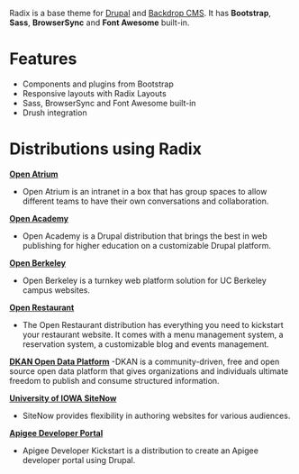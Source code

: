 Radix is a base theme for [Drupal](http://drupal.org) and [Backdrop CMS](http://backdropcms.org). 
It has **Bootstrap**, **Sass**, **BrowserSync** and **Font Awesome** built-in.

# Features

* Components and plugins from Bootstrap
* Responsive layouts with Radix Layouts
* Sass, BrowserSync and Font Awesome built-in
* Drush integration

# Distributions using Radix

**[Open Atrium](http://openatrium.com)**
- Open Atrium is an intranet in a box that has group spaces to allow different teams to have their own conversations and collaboration.

**[Open Academy](http://drupal.org/project/openacademy)**
- Open Academy is a Drupal distribution that brings the best in web publishing for higher education on a customizable Drupal platform.

**[Open Berkeley](http://open.berkeley.edu)**
- Open Berkeley is a turnkey web platform solution for UC Berkeley campus websites.

**[Open Restaurant](http://open.restaurant)**
- The Open Restaurant distribution has everything you need to kickstart your restaurant website. It comes with a menu management system, a reservation system, a customizable blog and events management.

**[DKAN Open Data Platform](https://getdkan.org/)**
-DKAN is a community-driven, free and open source open data platform that gives organizations and individuals ultimate freedom to publish and consume structured information.

**[University of IOWA SiteNow](https://sitenow.uiowa.edu/)**
- SiteNow provides flexibility in authoring websites for various audiences.

**[Apigee Developer Portal](https://www.drupal.org/project/apigee_devportal_kickstart)** 
- Apigee Developer Kickstart is a distribution to create an Apigee developer portal using Drupal.
